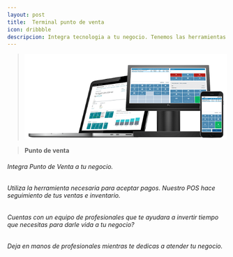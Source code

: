 ```yaml
---
layout: post
title:  Terminal punto de venta
icon: dribbble
descripcion: Integra tecnologia a tu negocio. Tenemos las herramientas necesarias para facilitar, crecer y popularizar tu negocio
---
```


>![POS](\assets\img\slide\pos.png)

>**Punto de venta**
###### Integra Punto de Venta a tu negocio.
###### Utiliza la herramienta necesaria para aceptar pagos. Nuestro POS hace seguimiento de tus ventas e inventario.
###### Cuentas con un equipo de profesionales que te ayudara a invertir tiempo que necesitas para darle vida a tu negocio?
###### Deja en manos de profesionales mientras te dedicas a atender tu negocio.
